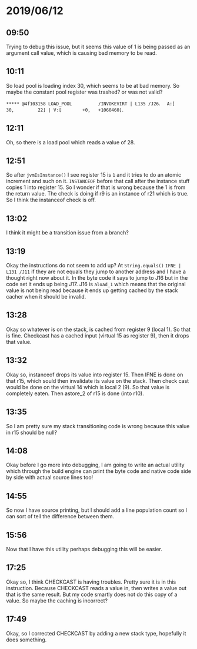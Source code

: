 # 2019/06/12

## 09:50

Trying to debug this issue, but it seems this value of 1 is being passed as an
argument call value, which is causing bad memory to be read.

## 10:11

So load pool is loading index 30, which seems to be at bad memory. So maybe the
constant pool register was trashed? or was not valid?

`***** @4f103158 LOAD_POOL          /INVOKEVIRT | L135 /J26`.
`  A:[        30,         22] | V:[        +0,   +1060460]`.

## 12:11

Oh, so there is a load pool which reads a value of 28.

## 12:51

So after `jvmIsInstance()` I see register 15 is `1` and it tries to do an
atomic increment and such on it. `INSTANCEOF` before that call after the
instance stuff copies 1 into register 15. So I wonder if that is wrong
because the 1 is from the return value. The check is doing if r9 is an
instance of r21 which is true. So I think the instanceof check is off.

## 13:02

I think it might be a transition issue from a branch?

## 13:19

Okay the instructions do not seem to add up? At `String.equals()`
`IFNE | L131 /J11` if they are not equals they jump to another address and
I have a thought right now about it. In the byte code it says to jump to
J16 but in the code set it ends up being J17. J16 is `aload_1` which means
that the original value is not being read because it ends up getting
cached by the stack cacher when it should be invalid.

## 13:28

Okay so whatever is on the stack, is cached from register 9 (local 1). So
that is fine. Checkcast has a cached input (virtual 15 as register 9), then
it drops that value.

## 13:32

Okay so, instanceof drops its value into register 15. Then IFNE is done on
that r15, which sould then invalidate its value on the stack. Then check cast
would be done on the virtual 14 which is local 2 (9). So that value is
completely eaten. Then astore_2 of r15 is done (into r10).

## 13:35

So I am pretty sure my stack transitioning code is wrong because this value in
r15 should be null?

## 14:08

Okay before I go more into debugging, I am going to write an actual utility
which through the build engine can print the byte code and native code side by
side with actual source lines too!

## 14:55

So now I have source printing, but I should add a line population count so I
can sort of tell the difference between them.

## 15:56

Now that I have this utility perhaps debugging this will be easier.

## 17:25

Okay so, I think CHECKCAST is having troubles. Pretty sure it is in this
instruction. Because CHECKCAST reads a value in, then writes a value out that
is the same result. But my code smartly does not do this copy of a value. So
maybe the caching is incorrect?

## 17:49

Okay, so I corrected CHECKCAST by adding a new stack type, hopefully it does
something.
